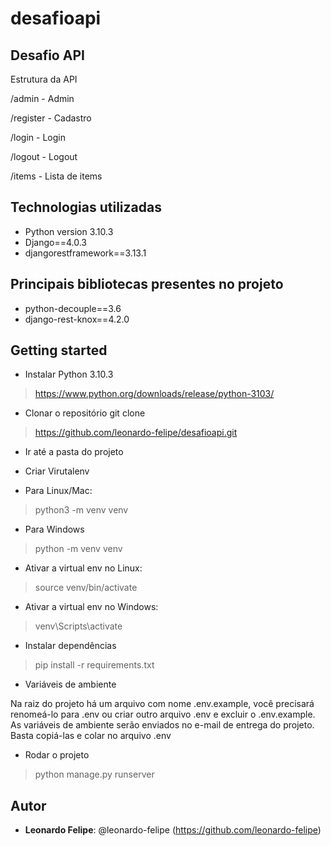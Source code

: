 # desafioapi
   
## Desafio API
 
Estrutura da API

/admin     - Admin

/register  - Cadastro

/login     - Login

/logout    - Logout

/items     - Lista de items
 
 
## Technologias utilizadas
 
* Python version 3.10.3
* Django==4.0.3
* djangorestframework==3.13.1

## Principais bibliotecas presentes no projeto
* python-decouple==3.6
* django-rest-knox==4.2.0

 
## Getting started
 
* Instalar Python 3.10.3
>    https://www.python.org/downloads/release/python-3103/

* Clonar o repositório git clone
>    https://github.com/leonardo-felipe/desafioapi.git

* Ir até a pasta do projeto

* Criar Virutalenv
* Para Linux/Mac:
> python3 -m venv venv
* Para Windows
> python -m venv venv

* Ativar a virtual env no Linux:
> source venv/bin/activate
* Ativar a virtual env no Windows:
> venv\Scripts\activate

* Instalar dependências
> pip install -r requirements.txt

* Variáveis de ambiente

Na raiz do projeto há um arquivo com nome .env.example, você precisará renomeá-lo para .env ou criar outro arquivo .env e excluir o .env.example. As variáveis de ambiente serão enviados no e-mail de entrega do projeto. Basta copiá-las e colar no arquivo .env

* Rodar o projeto
>    python manage.py runserver

  
## Autor
 
* **Leonardo Felipe**: @leonardo-felipe (https://github.com/leonardo-felipe)
